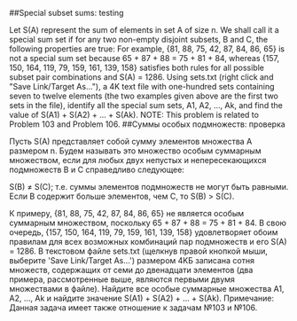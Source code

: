 ##Special subset sums: testing

Let S(A) represent the sum of elements in set A of size n. We shall call it a special sum set if for any two non-empty disjoint subsets, B and C, the following properties are true:
For example, {81, 88, 75, 42, 87, 84, 86, 65} is not a special sum set because 65 + 87 + 88 = 75 + 81 + 84, whereas {157, 150, 164, 119, 79, 159, 161, 139, 158} satisfies both rules for all possible subset pair combinations and S(A) = 1286.
Using sets.txt (right click and "Save Link/Target As..."), a 4K text file with one-hundred sets containing seven to twelve elements (the two examples given above are the first two sets in the file), identify all the special sum sets, A1, A2, ..., Ak, and find the value of S(A1) + S(A2) + ... + S(Ak).
NOTE: This problem is related to Problem 103 and Problem 106.
##Суммы особых подмножеств: проверка

Пусть S(A) представляет собой сумму элементов множества А размером n. Будем называть это множество особым суммарным множеством, если для любых двух непустых и непересекающихся подмножеств B и C справедливо следующее:

S(B) ≠ S(C); т.е. суммы элементов подмножеств не могут быть равными.
Если B содержит больше элементов, чем C, то S(B) > S(C).

К примеру, {81, 88, 75, 42, 87, 84, 86, 65} не является особым суммарным множеством, поскольку 65 + 87 + 88 = 75 + 81 + 84. В свою очередь, {157, 150, 164, 119, 79, 159, 161, 139, 158} удовлетворяет обоим правилам для всех возможных комбинаций пар подмножеств и его S(A) = 1286.
В текстовом файле sets.txt (щелкнув правой кнопкой мыши, выберите 'Save Link/Target As...') размером 4KБ записана сотня множеств, содержащих от семи до двенадцати элементов (два примера, рассмотренные выше, являются первыми двумя множествами в файле). Найдите все особые суммарные множества A1, A2, ..., Ak и найдите значение S(A1) + S(A2) + ... + S(Ak).
Примечание: Данная задача имеет также отношение к задачам №103 и №106.
